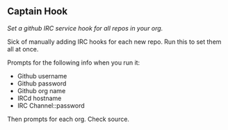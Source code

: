 ## Captain Hook

*Set a github IRC service hook for all repos in your org.*

Sick of manually adding IRC hooks for each new repo. Run this to set
them all at once.

Prompts for the following info when you run it:
* Github username
* Github password
* Github org name
* IRCd hostname
* IRC Channel::password

Then prompts for each org. Check source.
